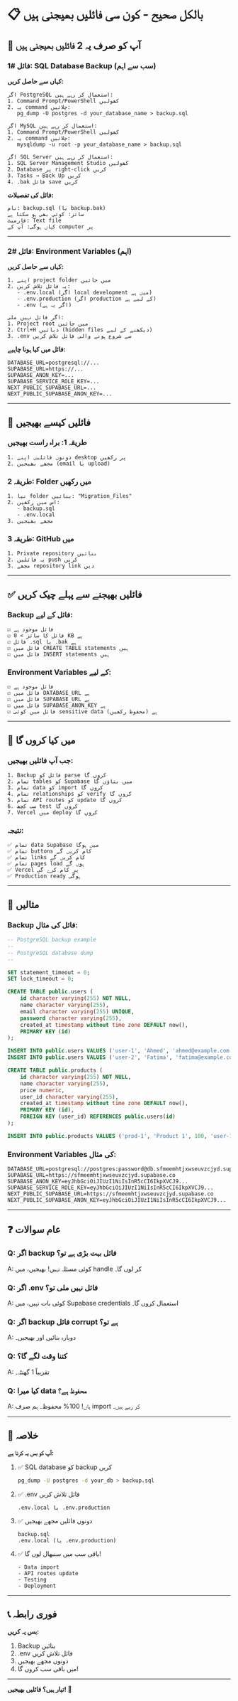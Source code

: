 # 📋 بالکل صحیح - کون سی فائلیں بھیجنی ہیں

## 🎯 آپ کو صرف یہ 2 فائلیں بھیجنی ہیں

### **فائل #1: SQL Database Backup** (سب سے اہم)

**کہاں سے حاصل کریں:**
```
اگر PostgreSQL استعمال کر رہے ہیں:
1. Command Prompt/PowerShell کھولیں
2. یہ command چلائیں:
   pg_dump -U postgres -d your_database_name > backup.sql

اگر MySQL استعمال کر رہے ہیں:
1. Command Prompt/PowerShell کھولیں
2. یہ command چلائیں:
   mysqldump -u root -p your_database_name > backup.sql

اگر SQL Server استعمال کر رہے ہیں:
1. SQL Server Management Studio کھولیں
2. Database پر right-click کریں
3. Tasks → Back Up کریں
4. .bak فائل save کریں
```

**فائل کی تفصیلات:**
```
نام: backup.sql (یا backup.bak)
سائز: کوئی بھی ہو سکتا ہے
فارمیٹ: Text file
کہاں ہوگی: آپ کے computer پر
```

---

### **فائل #2: Environment Variables** (اہم)

**کہاں سے حاصل کریں:**
```
1. اپنے project folder میں جائیں
2. یہ فائل تلاش کریں:
   - .env.local (اگر local development میں ہے)
   - .env.production (اگر production کے لیے ہے)
   - .env (اگر یہ ہے)

اگر فائل نہیں ملی:
1. Project root میں جائیں
2. Ctrl+H دبائیں (hidden files دیکھنے کے لیے)
3. .env سے شروع ہونے والی فائل تلاش کریں
```

**فائل میں کیا ہونا چاہیے:**
```
DATABASE_URL=postgresql://...
SUPABASE_URL=https://...
SUPABASE_ANON_KEY=...
SUPABASE_SERVICE_ROLE_KEY=...
NEXT_PUBLIC_SUPABASE_URL=...
NEXT_PUBLIC_SUPABASE_ANON_KEY=...
```

---

## 📧 فائلیں کیسے بھیجیں

### **طریقہ 1: براہ راست بھیجیں**
```
1. دونوں فائلیں اپنے desktop پر رکھیں
2. مجھے بھیجیں (email یا upload)
```

### **طریقہ 2: Folder میں رکھیں**
```
1. نیا folder بنائیں: "Migration_Files"
2. اس میں رکھیں:
   - backup.sql
   - .env.local
3. مجھے بھیجیں
```

### **طریقہ 3: GitHub میں**
```
1. Private repository بنائیں
2. یہ فائلیں push کریں
3. مجھے repository link دیں
```

---

## ✅ فائلیں بھیجنے سے پہلے چیک کریں

### **Backup فائل کے لیے:**
```
☑️ فائل موجود ہے
☑️ فائل کا سائز > 0 KB ہے
☑️ فائل .sql یا .bak ہے
☑️ فائل میں CREATE TABLE statements ہیں
☑️ فائل میں INSERT statements ہیں
```

### **Environment Variables کے لیے:**
```
☑️ فائل موجود ہے
☑️ فائل میں DATABASE_URL ہے
☑️ فائل میں SUPABASE_URL ہے
☑️ فائل میں SUPABASE_ANON_KEY ہے
☑️ فائل میں کوئی sensitive data ہے (محفوظ رکھیں)
```

---

## 🚀 میں کیا کروں گا

### **جب آپ فائلیں بھیجیں:**

```
1. Backup فائل کو parse کروں گا
2. تمام tables کو Supabase میں بناؤں گا
3. تمام data کو import کروں گا
4. تمام relationships کو verify کروں گا
5. تمام API routes کو update کروں گا
6. سب کچھ test کروں گا
7. Vercel میں deploy کروں گا
```

### **نتیجہ:**
```
✅ تمام data Supabase میں ہوگا
✅ تمام buttons کام کریں گے
✅ تمام links کام کریں گے
✅ تمام pages load ہوں گے
✅ Vercel پر کام کرے گی
✅ Production ready ہوگی
```

---

## 📝 مثالیں

### **Backup فائل کی مثال:**
```sql
-- PostgreSQL backup example
--
-- PostgreSQL database dump
--

SET statement_timeout = 0;
SET lock_timeout = 0;

CREATE TABLE public.users (
    id character varying(255) NOT NULL,
    name character varying(255),
    email character varying(255) UNIQUE,
    password character varying(255),
    created_at timestamp without time zone DEFAULT now(),
    PRIMARY KEY (id)
);

INSERT INTO public.users VALUES ('user-1', 'Ahmed', 'ahmed@example.com', 'hashed_password', '2025-01-01');
INSERT INTO public.users VALUES ('user-2', 'Fatima', 'fatima@example.com', 'hashed_password', '2025-01-02');

CREATE TABLE public.products (
    id character varying(255) NOT NULL,
    name character varying(255),
    price numeric,
    user_id character varying(255),
    created_at timestamp without time zone DEFAULT now(),
    PRIMARY KEY (id),
    FOREIGN KEY (user_id) REFERENCES public.users(id)
);

INSERT INTO public.products VALUES ('prod-1', 'Product 1', 100, 'user-1', '2025-01-01');
```

### **Environment Variables کی مثال:**
```
DATABASE_URL=postgresql://postgres:password@db.sfmeemhtjxwseuvzcjyd.supabase.co:5432/postgres
SUPABASE_URL=https://sfmeemhtjxwseuvzcjyd.supabase.co
SUPABASE_ANON_KEY=eyJhbGciOiJIUzI1NiIsInR5cCI6IkpXVCJ9...
SUPABASE_SERVICE_ROLE_KEY=eyJhbGciOiJIUzI1NiIsInR5cCI6IkpXVCJ9...
NEXT_PUBLIC_SUPABASE_URL=https://sfmeemhtjxwseuvzcjyd.supabase.co
NEXT_PUBLIC_SUPABASE_ANON_KEY=eyJhbGciOiJIUzI1NiIsInR5cCI6IkpXVCJ9...
```

---

## ❓ عام سوالات

### **Q: اگر backup فائل بہت بڑی ہے تو؟**
A: کوئی مسئلہ نہیں! بھیجیں، میں handle کر لوں گا۔

### **Q: اگر .env فائل نہیں ملی تو؟**
A: کوئی بات نہیں، میں Supabase credentials استعمال کروں گا۔

### **Q: اگر backup فائل corrupt ہے تو؟**
A: دوبارہ بنائیں اور بھیجیں۔

### **Q: کتنا وقت لگے گا؟**
A: تقریباً 1 گھنٹہ۔

### **Q: کیا میرا data محفوظ ہے؟**
A: ہاں! 100% محفوظ۔ ہم صرف import کر رہے ہیں۔

---

## 🎯 خلاصہ

**آپ کو بس یہ کرنا ہے:**

1. ✅ SQL database کو backup کریں
   ```bash
   pg_dump -U postgres -d your_db > backup.sql
   ```

2. ✅ .env فائل تلاش کریں
   ```
   .env.local یا .env.production
   ```

3. ✅ دونوں فائلیں مجھے بھیجیں
   ```
   backup.sql
   .env.local (یا .env.production)
   ```

4. ✅ باقی سب میں سنبھال لوں گا!
   ```
   - Data import
   - API routes update
   - Testing
   - Deployment
   ```

---

## 📞 فوری رابطہ

**بس یہ کریں:**
1. Backup بنائیں
2. .env فائل تلاش کریں
3. دونوں مجھے بھیجیں
4. میں باقی سب کروں گا!

---

**تیار ہیں؟ فائلیں بھیجیں! 🚀**
